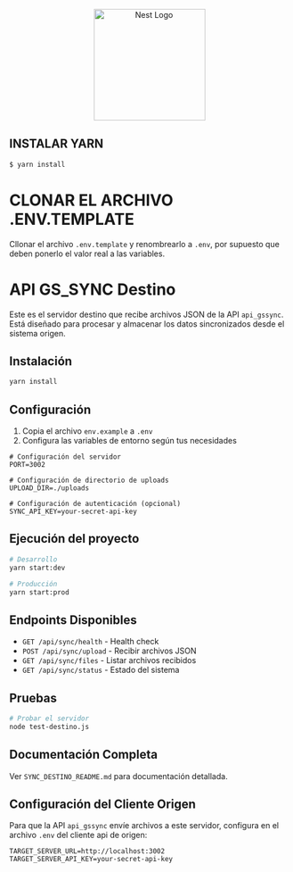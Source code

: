 <p align="center">
  <a href="http://nestjs.com/" target="blank"><img src="https://nestjs.com/img/logo-small.svg" width="200" alt="Nest Logo" /></a>
</p>

## INSTALAR YARN

```bash
$ yarn install
```

# CLONAR EL ARCHIVO .ENV.TEMPLATE
Cllonar el archivo `.env.template` y renombrearlo a `.env`, por supuesto que deben ponerlo el valor real a las variables.

# API GS_SYNC Destino

Este es el servidor destino que recibe archivos JSON de la API `api_gssync`. Está diseñado para procesar y almacenar los datos sincronizados desde el sistema origen.

## Instalación

```bash
yarn install
```

## Configuración

1. Copia el archivo `env.example` a `.env`
2. Configura las variables de entorno según tus necesidades

```env
# Configuración del servidor
PORT=3002

# Configuración de directorio de uploads
UPLOAD_DIR=./uploads

# Configuración de autenticación (opcional)
SYNC_API_KEY=your-secret-api-key
```

## Ejecución del proyecto

```bash
# Desarrollo
yarn start:dev

# Producción
yarn start:prod
```

## Endpoints Disponibles

- `GET /api/sync/health` - Health check 
- `POST /api/sync/upload` - Recibir archivos JSON
- `GET /api/sync/files` - Listar archivos recibidos
- `GET /api/sync/status` - Estado del sistema

## Pruebas

```bash
# Probar el servidor
node test-destino.js
```

## Documentación Completa

Ver `SYNC_DESTINO_README.md` para documentación detallada.

## Configuración del Cliente Origen

Para que la API `api_gssync` envíe archivos a este servidor, configura en el archivo `.env` del cliente api de origen:

```env
TARGET_SERVER_URL=http://localhost:3002
TARGET_SERVER_API_KEY=your-secret-api-key
```
